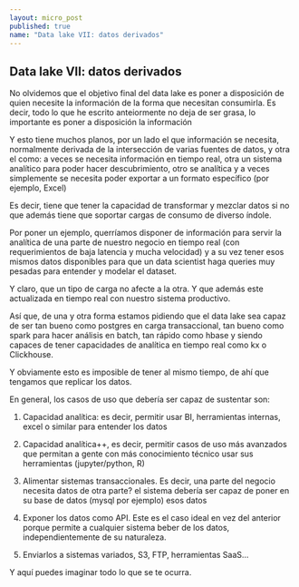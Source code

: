 ```yaml
---
layout: micro_post
published: true
name: "Data lake VII: datos derivados"
---
```


## Data lake VII: datos derivados


No olvidemos que el objetivo final del data lake es poner a disposición de quien necesite la información de la forma que necesitan consumirla. Es decir, todo lo que he escrito anteiormente no deja de ser grasa, lo importante es poner a disposición la información

Y esto tiene muchos planos, por un lado el que información se necesita, normalmente derivada de la intersección de varias fuentes de datos, y otra el como: a veces se necesita información en tiempo real, otra un sistema analítico para poder hacer descubrimiento, otro se analítica y a veces simplemente se necesita poder exportar a un formato específico (por ejemplo, Excel)

Es decir, tiene que tener la capacidad de transformar y mezclar datos si no que además tiene que soportar cargas de consumo de diverso índole.

Por poner un ejemplo, querríamos disponer de información para servir la analítica de una parte de nuestro negocio en tiempo real (con requerimientos de baja latencia y mucha velocidad) y a su vez tener esos mismos datos disponibles para que un data scientist haga queries muy pesadas para entender y modelar el dataset.

Y claro, que un tipo de carga no afecte a la otra. Y que además este actualizada en tiempo real con nuestro sistema productivo.

Así que, de una y otra forma estamos pidiendo que el data lake sea capaz de ser tan bueno como postgres en carga transaccional, tan bueno como spark para hacer análisis en batch, tan rápido como hbase y siendo capaces de tener capacidades de analítica en tiempo real como kx o Clickhouse.

Y obviamente esto es imposible de tener al mismo tiempo, de ahí que tengamos que replicar los datos.

En general, los casos de uso que debería ser capaz de sustentar son:

1. Capacidad analítica: es decir, permitir usar BI, herramientas internas, excel o similar para
   entender los datos

1. Capacidad analítica++, es decir, permitir casos de uso más avanzados que permitan a gente con más
   conocimiento técnico usar sus herramientas (jupyter/python, R)

1. Alimentar sistemas transaccionales. Es decir, una parte del negocio necesita datos de otra parte?
   el sistema debería ser capaz de poner en su base de datos (mysql por ejemplo) esos datos

1. Exponer los datos como API. Este es el caso ideal en vez del anterior porque permite a cualquier
   sistema beber de los datos, independientemente de su naturaleza.

1. Enviarlos a sistemas variados, S3, FTP, herramientas SaaS...

Y aquí puedes imaginar todo lo que se te ocurra.

